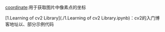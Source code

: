 [coordinate](coordinate.ipynb):用于获取图片中像素点的坐标

[1.Learning of cv2 Library](./1.Learning of cv2 Library.ipynb)：cv2的入门博客地址以、部分示例代码

